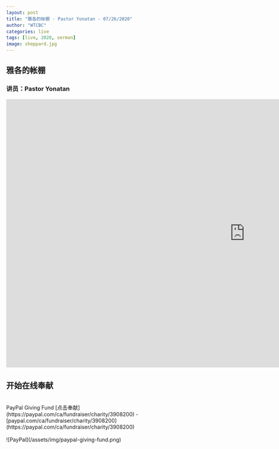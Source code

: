 ```yaml
---
layout: post
title: "雅各的帐棚 - Pastor Yonatan - 07/26/2020"
author: "WTCBC"
categories: live
tags: [live, 2020, sermon]
image: sheppard.jpg
---
```


## 雅各的帐棚

### 讲员：Pastor Yonatan

<iframe src="https://www.facebook.com/plugins/video.php?href=https%3A%2F%2Fwww.facebook.com%2Fwestcbc%2Fvideos%2F224401658779036%2F&width=1280" width="1280" height="720" style="border:none;overflow:hidden" scrolling="no" frameborder="0" allowTransparency="true" allowFullScreen="true"></iframe>

## 开始在线奉献
<br/>
PayPal Giving Fund [点击奉献](https://paypal.com/ca/fundraiser/charity/3908200) - [paypal.com/ca/fundraiser/charity/3908200](https://paypal.com/ca/fundraiser/charity/3908200)
<br/>
<br/>
![PayPal](/assets/img/paypal-giving-fund.png)
